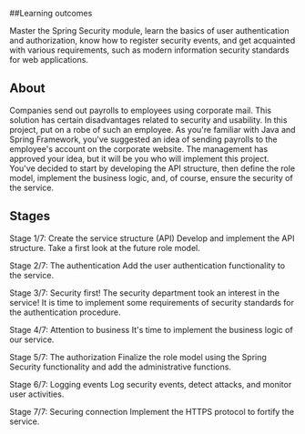 
##Learning outcomes

Master the Spring Security module, learn the basics of user authentication and authorization, know how to register security events, and get acquainted with various requirements, such as modern information security standards for web applications.

## About

Companies send out payrolls to employees using corporate mail. This solution has certain disadvantages related to security and usability. In this project, put on a robe of such an employee. As you're familiar with Java and Spring Framework, you've suggested an idea of sending payrolls to the employee's account on the corporate website. The management has approved your idea, but it will be you who will implement this project. You've decided to start by developing the API structure, then define the role model, implement the business logic, and, of course, ensure the security of the service.

## Stages

Stage 1/7: Create the service structure (API)
Develop and implement the API structure. Take a first look at the future role model.

Stage 2/7: The authentication 
Add the user authentication functionality to the service.

Stage 3/7: Security first!
The security department took an interest in the service! It is time to implement some requirements of security standards for the authentication procedure.

Stage 4/7: Attention to business
It's time to implement the business logic of our service.

Stage 5/7: The authorization
Finalize the role model using the Spring Security functionality and add the administrative functions.

Stage 6/7: Logging events
Log security events, detect attacks, and monitor user activities.

Stage 7/7: Securing connection
Implement the HTTPS protocol to fortify the service. 
